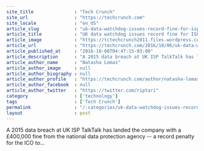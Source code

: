```yaml
---
site_title               : "Tech Crunch"
site_url                 : "https://techcrunch.com"
site_locale              : "en_US"
article_slug             : "uk-data-watchdog-issues-record-fine-for-isp-talktalks-2015-data-breach"
article_title            : "UK data watchdog issues record fine for ISP TalkTalk’s 2015 data breach"
article_image            : "https://tctechcrunch2011.files.wordpress.com/2016/10/p1040796.jpg?w=764&h=400&crop=1"
article_url              : "https://techcrunch.com/2016/10/06/uk-data-watchdog-issues-record-fine-for-isp-talktalks-2015-data-breach/"
article_published_at     : "2016-10-06T04:47:15-03:00"
article_description      : "A 2015 data breach at UK ISP TalkTalk has landed the company with a £400,000 fine from the national data protection agency -- a record penalty for the ICO to..."
article_author_name      : "Natasha Lomas"
article_author_image     : null
article_author_biography : null
article_author_profile   : "https://techcrunch.com/author/natasha-lomas/"
article_author_facebook  : null
article_author_twitter   : "https://twitter.com/riptari"
category                 : ['technology']
tags                     : ['Tech Crunch']
permalink                : "/:categories/uk-data-watchdog-issues-record-fine-for-isp-talktalks-2015-data-breach/"
layout                   : post
---
```


A 2015 data breach at UK ISP TalkTalk has landed the company with a £400,000 fine from the national data protection agency -- a record penalty for the ICO to...
